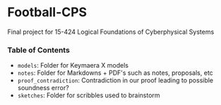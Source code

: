 # Football-CPS

Final project for 15-424 Logical Foundations of Cyberphysical Systems

### Table of Contents

- `models`: Folder for Keymaera X models
- `notes`: Folder for Markdowns + PDF's such as notes, proposals, etc
- `proof_contradiction`: Contradiction in our proof leading to possible soundness error? 
- `sketches`: Folder for scribbles used to brainstorm
